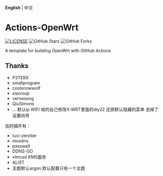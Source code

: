 **English** | 中文

# Actions-OpenWrt

[![LICENSE](https://img.shields.io/github/license/mashape/apistatus.svg?style=flat-square&label=LICENSE)](https://github.com/P3TERX/Actions-OpenWrt/blob/master/LICENSE)
![GitHub Stars](https://img.shields.io/github/stars/P3TERX/Actions-OpenWrt.svg?style=flat-square&label=Stars&logo=github)
![GitHub Forks](https://img.shields.io/github/forks/P3TERX/Actions-OpenWrt.svg?style=flat-square&label=Forks&logo=github)

A template for building OpenWrt with GitHub Actions

## Thanks

- P3TERX
- smallprogram
- coolsnowwolf
- xiaorouji
- vernesong
- QiuSimons
- ...
默认ip WIFI 啥的自己修改X-WRT里面的diy22
还原默认隐藏的菜单
去掉了设置向导

加的插件有：
- luci-zerotier
- mosdns
- passwall
- DDNS-GO
- vlmcsd  KMS服务
- ALIST
- 主题默认argon  默认配置只有一个主题 


